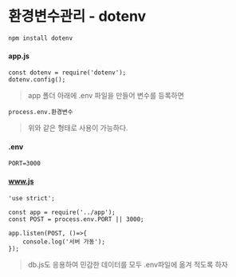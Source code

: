 환경변수관리 - dotenv
=================

```
npm install dotenv
```
#### app.js
```
const dotenv = require('dotenv');
dotenv.config();
```
> app 폴더 아래에 .env 파일을 만들어 변수를 등록하면   
```
process.env.환경변수
```
> 위와 같은 형태로 사용이 가능하다.   

#### .env
```
PORT=3000
```
#### www.js
```
'use strict';

const app = require('../app');
const POST = process.env.PORT || 3000;

app.listen(POST, ()=>{
    console.log('서버 가동');
});
```
> db.js도 응용하여 민감한 데이터를 모두 .env파일에 옮겨 적도록 하자
